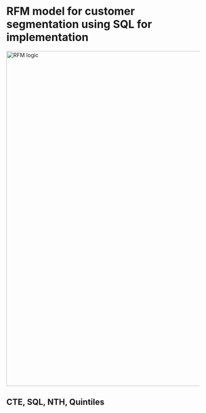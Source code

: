 # RFM model for customer segmentation using SQL for implementation

<img width="875" alt="RFM logic" src="https://github.com/user-attachments/assets/681be478-28a5-45ad-9d2b-fb7846adc00b" />


## CTE, SQL, NTH, Quintiles

